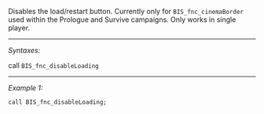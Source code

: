 Disables the load/restart button. Currently only for `BIS_fnc_cinemaBorder` used within the Prologue and Survive campaigns. Only works in single player.


---
*Syntaxes:*

call `BIS_fnc_disableLoading`

---
*Example 1:*

```sqf
call BIS_fnc_disableLoading;
```